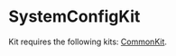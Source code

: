 SystemConfigKit
===============
Kit requires the following kits: [CommonKit](https://github.com/idapgroup/CommonKit).
